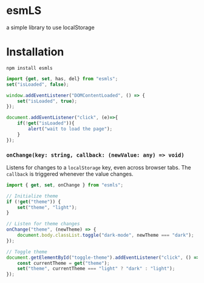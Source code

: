 # esmLS
a simple library to use localStorage

# Installation
```
npm install esmls
```

```js
import {get, set, has, del} from "esmls";
set("isLoaded", false);

window.addEventListener("DOMContentLoaded", () => {
    set("isLoaded", true);
});

document.addEventListener("click", (e)=>{
    if(!get("isLoaded")){
        alert("wait to load the page");
    }
});
```

### `onChange(key: string, callback: (newValue: any) => void)`
Listens for changes to a `localStorage` key, even across browser tabs. The `callback` is triggered whenever the value changes.

```javascript
import { get, set, onChange } from "esmls";

// Initialize theme
if (!get("theme")) {
    set("theme", "light");
}

// Listen for theme changes
onChange("theme", (newTheme) => {
    document.body.classList.toggle("dark-mode", newTheme === "dark");
});

// Toggle theme
document.getElementById("toggle-theme").addEventListener("click", () => {
    const currentTheme = get("theme");
    set("theme", currentTheme === "light" ? "dark" : "light");
});
```